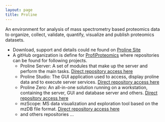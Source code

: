 ```yaml
---
layout: page
title: Proline
---
```



An environment for analysis of mass spectrometry based proteomics data to organize, collect,  validate, quantify, visualize and publish proteomics datasets. 

* Download, support and details could ne found on [Proline Site](http://www.profiproteomics.fr/proline) 
* A gitHub organization is define for [ProfiProteomics](https://github.com/profiproteomics) where repositories can be found for following projects.  
  * Proline Server: A set of modules that make up the server and perform the main tasks.  [Direct repository access here](https://github.com/profiproteomics/proline-server)
  * Proline Studio: The GUI application used to access, display proline data and to execute server services. [Direct repository access here](https://github.com/profiproteomics/proline-studio)
  * Proline Zero: An all-in-one solution running on a workstation, containing the server, GUI and database server and others. [Direct repository access here](https://github.com/profiproteomics/proline-zero)
  * mzScope: MS data visualization and exploration tool based on the mzDB file format. [Direct repository access here](https://github.com/profiproteomics/mzScope)
  * and others repositories ...

